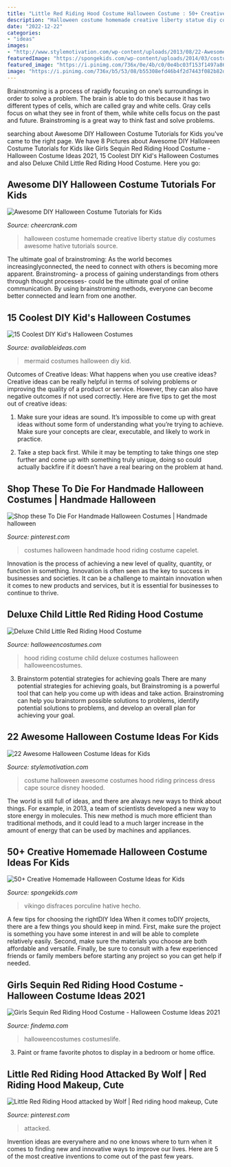 ```yaml
---
title: "Little Red Riding Hood Costume Halloween Costume : 50+ Creative Homemade Halloween Costume Ideas For Kids"
description: "Halloween costume homemade creative liberty statue diy costumes awesome hative tutorials source"
date: "2022-12-22"
categories:
- "ideas"
images:
- "http://www.stylemotivation.com/wp-content/uploads/2013/08/22-Awesome-Halloween-Costume-Ideas-for-Kids-8.jpg"
featuredImage: "https://spongekids.com/wp-content/uploads/2014/03/costumes-for-kids/14-viking-kid-costume-idea.jpg"
featured_image: "https://i.pinimg.com/736x/0e/4b/c0/0e4bc03f153f1497a86d1a9bc29fdbd1--red-riding-hood-little-red.jpg"
image: "https://i.pinimg.com/736x/b5/53/08/b55308efd46b4f2d7443f082b82de64a.jpg"
---
```



Brainstroming is a process of rapidly focusing on one’s surroundings in order to solve a problem. The brain is able to do this because it has two different types of cells, which are called gray and white cells. Gray cells focus on what they see in front of them, while white cells focus on the past and future. Brainstroming is a great way to think fast and solve problems.

	

		
searching about Awesome DIY Halloween Costume Tutorials for Kids you've came to the right page. We have 8 Pictures about Awesome DIY Halloween Costume Tutorials for Kids like Girls Sequin Red Riding Hood Costume - Halloween Costume Ideas 2021, 15 Coolest DIY Kid&#039;s Halloween Costumes and also Deluxe Child Little Red Riding Hood Costume. Here you go:
		
    
## Awesome DIY Halloween Costume Tutorials For Kids

<img loading=lazy src="http://www.cheercrank.com/wp-content/uploads/2016/11/05-creative-homemade-halloween-costume.jpg" onerror="this.onerror=null;this.src='https://tse1.mm.bing.net/th?id=OIP.foMNidL7_6onk-nVgwKjRAHaKo&amp;pid=15.1';" alt="Awesome DIY Halloween Costume Tutorials for Kids">

_Source: cheercrank.com_

>halloween costume homemade creative liberty statue diy costumes awesome hative tutorials source. 

	

The ultimate goal of brainstroming:
As the world becomes increasinglyconnected, the need to connect with others is becoming more apparent. Brainstroming- a process of gaining understandings from others through thought processes- could be the ultimate goal of online communication. By using brainstroming methods, everyone can become better connected and learn from one another.

    
## 15 Coolest DIY Kid&#039;s Halloween Costumes

<img loading=lazy src="http://availableideas.com/wp-content/uploads/2015/10/Mermaid.jpg" onerror="this.onerror=null;this.src='https://tse4.mm.bing.net/th?id=OIP.pxc7pOf_YbJ9v68wG2iAfAHaLD&amp;pid=15.1';" alt="15 Coolest DIY Kid&#039;s Halloween Costumes">

_Source: availableideas.com_

>mermaid costumes halloween diy kid. 

	

Outcomes of Creative Ideas: What happens when you use creative ideas?
Creative ideas can be really helpful in terms of solving problems or improving the quality of a product or service. However, they can also have negative outcomes if not used correctly. Here are five tips to get the most out of creative ideas:
1. Make sure your ideas are sound. It’s impossible to come up with great ideas without some form of understanding what you’re trying to achieve. Make sure your concepts are clear, executable, and likely to work in practice.

2. Take a step back first. While it may be tempting to take things one step further and come up with something truly unique, doing so could actually backfire if it doesn’t have a real bearing on the problem at hand.

    
## Shop These To Die For Handmade Halloween Costumes | Handmade Halloween

<img loading=lazy src="https://i.pinimg.com/736x/b5/53/08/b55308efd46b4f2d7443f082b82de64a.jpg" onerror="this.onerror=null;this.src='https://tse4.mm.bing.net/th?id=OIP.FHFzqCrQZAhI3ATTsb1RMAHaLH&amp;pid=15.1';" alt="Shop these To Die For Handmade Halloween Costumes | Handmade halloween">

_Source: pinterest.com_

>costumes halloween handmade hood riding costume capelet. 

	

Innovation is the process of achieving a new level of quality, quantity, or function in something. Innovation is often seen as the key to success in businesses and societies. It can be a challenge to maintain innovation when it comes to new products and services, but it is essential for businesses to continue to thrive.

    
## Deluxe Child Little Red Riding Hood Costume

<img loading=lazy src="https://images.halloweencostumes.com/products/4935/2-1-103029/deluxe-child-little-red-riding-hood-costume-pair.jpg" onerror="this.onerror=null;this.src='https://tse3.mm.bing.net/th?id=OIP.Neq1iwkr_pJ5Xes-iiYwHgHaKl&amp;pid=15.1';" alt="Deluxe Child Little Red Riding Hood Costume">

_Source: halloweencostumes.com_

>hood riding costume child deluxe costumes halloween halloweencostumes. 

	

3. Brainstorm potential strategies for achieving goals
There are many potential strategies for achieving goals, but Brainstroming is a powerful tool that can help you come up with ideas and take action. Brainstroming can help you brainstorm possible solutions to problems, identify potential solutions to problems, and develop an overall plan for achieving your goal.

    
## 22 Awesome Halloween Costume Ideas For Kids

<img loading=lazy src="http://www.stylemotivation.com/wp-content/uploads/2013/08/22-Awesome-Halloween-Costume-Ideas-for-Kids-8.jpg" onerror="this.onerror=null;this.src='https://tse4.mm.bing.net/th?id=OIP.lFmI0Q34EM6FYaAUNqZlJQHaKk&amp;pid=15.1';" alt="22 Awesome Halloween Costume Ideas for Kids">

_Source: stylemotivation.com_

>costume halloween awesome costumes hood riding princess dress cape source disney hooded. 

	

The world is still full of ideas, and there are always new ways to think about things. For example, in 2013, a team of scientists developed a new way to store energy in molecules. This new method is much more efficient than traditional methods, and it could lead to a much larger increase in the amount of energy that can be used by machines and appliances.

    
## 50+ Creative Homemade Halloween Costume Ideas For Kids

<img loading=lazy src="https://spongekids.com/wp-content/uploads/2014/03/costumes-for-kids/14-viking-kid-costume-idea.jpg" onerror="this.onerror=null;this.src='https://tse3.mm.bing.net/th?id=OIP.kBJraeWhzDVoJBml9cWY9gHaKN&amp;pid=15.1';" alt="50+ Creative Homemade Halloween Costume Ideas for Kids">

_Source: spongekids.com_

>vikingo disfraces porculine hative hecho. 

	

A few tips for choosing the rightDIY Idea
When it comes toDIY projects, there are a few things you should keep in mind. First, make sure the project is something you have some interest in and will be able to complete relatively easily. Second, make sure the materials you choose are both affordable and versatile. Finally, be sure to consult with a few experienced friends or family members before starting any project so you can get help if needed.

    
## Girls Sequin Red Riding Hood Costume - Halloween Costume Ideas 2021

<img loading=lazy src="https://findema.com/wp-content/uploads/2014/10/halloween_20143100.jpg" onerror="this.onerror=null;this.src='https://tse2.mm.bing.net/th?id=OIP.q0wMVZPZ2RX_qBD0W9llfQHaKl&amp;pid=15.1';" alt="Girls Sequin Red Riding Hood Costume - Halloween Costume Ideas 2021">

_Source: findema.com_

>halloweencostumes costumeslife. 

	

3. Paint or frame favorite photos to display in a bedroom or home office.

    
## Little Red Riding Hood Attacked By Wolf | Red Riding Hood Makeup, Cute

<img loading=lazy src="https://i.pinimg.com/736x/0e/4b/c0/0e4bc03f153f1497a86d1a9bc29fdbd1--red-riding-hood-little-red.jpg" onerror="this.onerror=null;this.src='https://tse4.mm.bing.net/th?id=OIP.2bG0393F_agd-ZbK0pCNcQHaJ3&amp;pid=15.1';" alt="Little Red Riding Hood attacked by Wolf | Red riding hood makeup, Cute">

_Source: pinterest.com_

>attacked. 

	

Invention ideas are everywhere and no one knows where to turn when it comes to finding new and innovative ways to improve our lives. Here are 5 of the most creative inventions to come out of the past few years.

